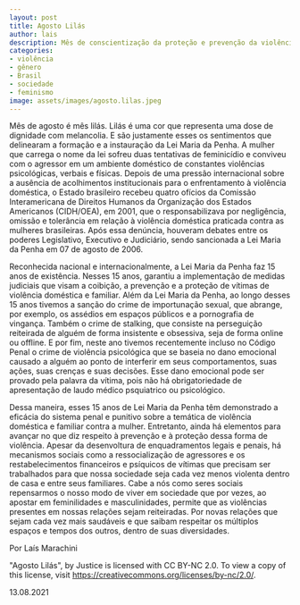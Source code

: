 ```yaml
---
layout: post
title: Agosto Lilás
author: lais
description: Mês de conscientização da proteção e prevenção da violência doméstica e familiar contra a mulher
categories:
- violência
- gênero
- Brasil
- sociedade
- feminismo
image: assets/images/agosto.lilas.jpeg
---
```


  Mês de agosto é mês lilás. Lilás é uma cor que representa uma dose de dignidade com melancolia. E são justamente esses os sentimentos que delinearam a formação e a instauração da Lei Maria da Penha. A mulher que carrega o nome da lei sofreu duas tentativas de feminicídio e conviveu com o agressor em um ambiente doméstico de constantes violências psicológicas, verbais e físicas. Depois de uma pressão internacional sobre a ausência de acolhimentos institucionais para o enfrentamento à violência doméstica, o Estado brasileiro recebeu quatro ofícios da Comissão Interamericana de Direitos Humanos da Organização dos Estados Americanos (CIDH/OEA), em 2001, que o responsabilizava por negligência, omissão e tolerância em relação à violência doméstica praticada contra as mulheres brasileiras. Após essa denúncia, houveram debates entre os poderes Legislativo, Executivo e Judiciário, sendo sancionada a Lei Maria da Penha em 07 de agosto de 2006.
  
  Reconhecida nacional e internacionalmente, a Lei Maria da Penha faz 15 anos de existência. Nesses 15 anos, garantiu a implementação de medidas judiciais que visam a coibição, a prevenção e a proteção de vítimas de violência doméstica e familiar. Além da Lei Maria da Penha, ao longo desses 15 anos tivemos a sanção do crime de importunação sexual, que abrange, por exemplo, os assédios em espaços públicos e a pornografia de vingança. Também o crime de stalking, que consiste na perseguição reiteirada de alguém de forma insistente e obsessiva, seja de forma online ou offline. E por fim, neste ano tivemos recentemente incluso no Código Penal o crime de violência psicológica que se baseia no dano emocional causado a alguém ao ponto de interferir em seus comportamentos, suas ações, suas crenças e suas decisões. Esse dano emocional pode ser provado pela palavra da vítima, pois não há obrigatoriedade de apresentação de laudo médico psquiatrico ou psicológico.
  
  Dessa maneira, esses 15 anos de Lei Maria da Penha têm demonstrado a eficácia do sistema penal e punitivo sobre a temática de violência doméstica e familiar contra a mulher. Entretanto, ainda há elementos para avançar no que diz respeito à prevenção e à proteção dessa forma de violência. Apesar da desenvoltura de enquadramentos legais e penais, há mecanismos sociais como a ressocialização de agressores e os restabelecimentos financeiros e psíquicos de vítimas que precisam ser trabalhados para que nossa sociedade seja cada vez menos violenta dentro de casa e entre seus familiares. Cabe a nós como seres sociais repensarmos o nosso modo de viver em sociedade que por vezes, ao apostar em feminilidades e masculinidades, permite que as violências presentes em nossas relações sejam reiteiradas. Por novas relações que sejam cada vez mais saudáveis e que saibam respeitar os múltiplos espaços e tempos dos outros, dentro de suas diversidades.
  
Por Laís Marachini

"Agosto Lilás", by Justice is licensed with CC BY-NC 2.0. To view a copy of this license, visit https://creativecommons.org/licenses/by-nc/2.0/. 

13.08.2021
  
